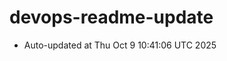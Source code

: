 # devops-readme-update
<!--START_SECTION:activity-->
- Auto-updated at Thu Oct  9 10:41:06 UTC 2025
<!--END_SECTION:activity-->
